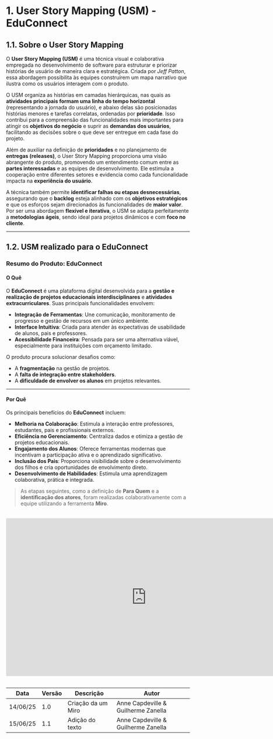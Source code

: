 # 1. User Story Mapping (USM) - EduConnect

## 1.1. Sobre o User Story Mapping

O **User Story Mapping (USM)** é uma técnica visual e colaborativa empregada no desenvolvimento de software para estruturar e priorizar histórias de usuário de maneira clara e estratégica. Criada por _Jeff Patton_, essa abordagem possibilita às equipes construírem um mapa narrativo que ilustra como os usuários interagem com o produto.

O USM organiza as histórias em camadas hierárquicas, nas quais as **atividades principais formam uma linha do tempo horizontal** (representando a jornada do usuário), e abaixo delas são posicionadas histórias menores e tarefas correlatas, ordenadas por **prioridade**. Isso contribui para a compreensão das funcionalidades mais importantes para atingir os **objetivos do negócio** e suprir as **demandas dos usuários**, facilitando as decisões sobre o que deve ser entregue em cada fase do projeto.

Além de auxiliar na definição de **prioridades** e no planejamento de **entregas (releases)**, o User Story Mapping proporciona uma visão abrangente do produto, promovendo um entendimento comum entre as **partes interessadas** e as equipes de desenvolvimento. Ele estimula a cooperação entre diferentes setores e evidencia como cada funcionalidade impacta na **experiência do usuário**.

A técnica também permite **identificar falhas ou etapas desnecessárias**, assegurando que o **backlog** esteja alinhado com os **objetivos estratégicos** e que os esforços sejam direcionados às funcionalidades de **maior valor**. Por ser uma abordagem **flexível e iterativa**, o USM se adapta perfeitamente a **metodologias ágeis**, sendo ideal para projetos dinâmicos e com **foco no cliente**.

---

## 1.2. USM realizado para o EduConnect

### Resumo do Produto: EduConnect

#### O Quê

O **EduConnect** é uma plataforma digital desenvolvida para a **gestão e realização de projetos educacionais interdisciplinares** e **atividades extracurriculares**. Suas principais funcionalidades envolvem:

- **Integração de Ferramentas**: Une comunicação, monitoramento de progresso e gestão de recursos em um único ambiente.
- **Interface Intuitiva**: Criada para atender às expectativas de usabilidade de alunos, pais e professores.
- **Acessibilidade Financeira**: Pensada para ser uma alternativa viável, especialmente para instituições com orçamento limitado.

O produto procura solucionar desafios como:

- A **fragmentação** na gestão de projetos.
- A **falta de integração entre stakeholders**.
- A **dificuldade de envolver os alunos** em projetos relevantes.

---

#### Por Quê

Os principais benefícios do **EduConnect** incluem:

- **Melhoria na Colaboração**: Estimula a interação entre professores, estudantes, pais e profissionais externos.
- **Eficiência no Gerenciamento**: Centraliza dados e otimiza a gestão de projetos educacionais.
- **Engajamento dos Alunos**: Oferece ferramentas modernas que incentivam a participação ativa e o aprendizado significativo.
- **Inclusão dos Pais**: Proporciona visibilidade sobre o desenvolvimento dos filhos e cria oportunidades de envolvimento direto.
- **Desenvolvimento de Habilidades**: Estimula uma aprendizagem colaborativa, prática e integrada.

> As etapas seguintes, como a definição de **Para Quem** e a **identificação dos atores**, foram realizadas colaborativamente com a equipe utilizando a ferramenta **Miro**.

<div style="text-align:center; margin: 2rem 0;">
<iframe width="768" height="432" src="https://miro.com/app/live-embed/uXjVIpB5v8g=/?embedMode=view_only_without_ui&moveToViewport=-11071,3352,28450,9054&embedId=591954963930" frameborder="0" scrolling="no" allow="fullscreen; clipboard-read; clipboard-write" allowfullscreen></iframe>
</div>

| Data     | Versão | Descrição          | Autor                               |
| -------- | ------ | ------------------ | ----------------------------------- |
| 14/06/25 | 1.0    | Criação da um Miro | Anne Capdeville & Guilherme Zanella |
| 15/06/25 | 1.1    | Adição do texto    | Anne Capdeville & Guilherme Zanella |
